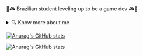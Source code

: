 🌟🎮 Brazilian student leveling up to be a game dev 🎮🌟 

<details>
<summary>🔍 Know more about me</summary>

🔭 I’m currently working on a secret project<br>
🌱 I’m currently learning Python<br>
😄 Pronouns: She/her<br>
⚡ Fun fact: The games I love the most are Gris, Planet of Lana, Tetris, and Tokimeki Memorial

</details>

[![Anurag's GitHub stats](https://github-readme-stats.vercel.app/api?username=mimioimia)](https://github.com/anuraghazra/github-readme-stats)

![Anurag's GitHub stats](https://github-readme-stats.vercel.app/api?username=mimiomia&show_icons=true)



